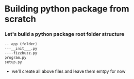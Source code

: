 # Building python package from scratch
### Let's build a python package root folder structure 
```python
-- app (folder)
---__init___.py
----fizzbuzz.py
program.py
setup.py
```
- we'll create all above files and leave them emtpy for now
